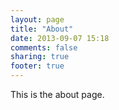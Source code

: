 ```yaml
---
layout: page
title: "About"
date: 2013-09-07 15:18
comments: false
sharing: true
footer: true
---
```


This is the about page.